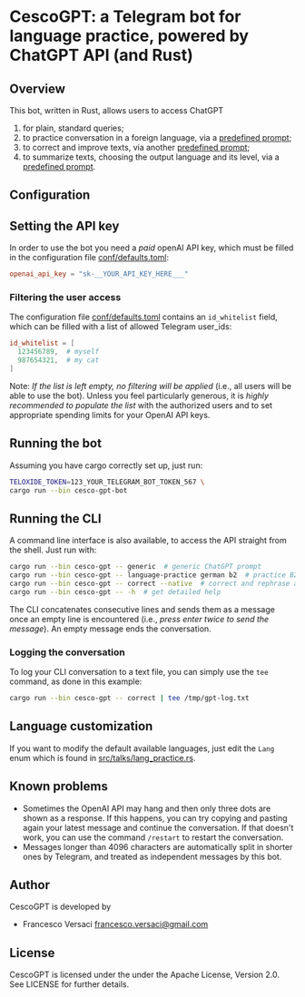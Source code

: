 # CescoGPT: a Telegram bot for language practice, powered by ChatGPT API (and Rust)

## Overview

This bot, written in Rust, allows users to access ChatGPT
1. for plain, standard queries;
2. to practice conversation in a foreign language, via a [predefined
prompt](src/talks/lang_practice.rs#L51);
3. to correct and improve texts, via another [predefined
prompt](src/talks/correct.rs#L21);
4. to summarize texts, choosing the output language and its level, via
a [predefined prompt](src/talks/summarize.rs#L26).

## Configuration

##  Setting the API key

In order to use the bot you need a *paid* openAI API key, which must be
filled in the configuration file [conf/defaults.toml](conf/defaults.toml):
```toml
openai_api_key = "sk-__YOUR_API_KEY_HERE___"
```

### Filtering the user access

The configuration file [conf/defaults.toml](conf/defaults.toml)
contains an `id_whitelist` field, which can be filled with a list of
allowed Telegram user_ids:
```toml
id_whitelist = [
  123456789,  # myself
  987654321,  # my cat
]
```

Note: *If the list is left empty, no filtering will be applied* (i.e.,
all users will be able to use the bot). Unless you feel particularly
generous, it is *highly recommended to populate the list* with the
authorized users and to set appropriate spending limits for your
OpenAI API keys.

## Running the bot

Assuming you have cargo correctly set up, just run:
```bash
TELOXIDE_TOKEN=123_YOUR_TELEGRAM_BOT_TOKEN_567 \
cargo run --bin cesco-gpt-bot
```

## Running the CLI

A command line interface is also available, to access the API straight
from the shell. Just run with:
```bash
cargo run --bin cesco-gpt -- generic  # generic ChatGPT prompt
cargo run --bin cesco-gpt -- language-practice german b2  # practice B2 German
cargo run --bin cesco-gpt -- correct --native  # correct and rephrase as a native speaker
cargo run --bin cesco-gpt -- -h  # get detailed help
```
The CLI concatenates consecutive lines and sends them as a message
once an empty line is encountered (i.e., *press enter twice to send
the message*). An empty message ends the conversation.

### Logging the conversation

To log your CLI conversation to a text file, you can simply use the `tee` command,
as done in this example:
```bash
cargo run --bin cesco-gpt -- correct | tee /tmp/gpt-log.txt
```

## Language customization

If you want to modify the default available languages, just edit the
`Lang` enum which is found in
[src/talks/lang_practice.rs](src/talks/lang_practice.rs).

## Known problems

- Sometimes the OpenAI API may hang and then only three dots are shown
  as a response. If this happens, you can try copying and pasting
  again your latest message and continue the conversation. If that
  doesn't work, you can use the command `/restart` to restart the
  conversation.
- Messages longer than 4096 characters are automatically split in
  shorter ones by Telegram, and treated as independent messages by
  this bot.

## Author

CescoGPT is developed by
  * Francesco Versaci <francesco.versaci@gmail.com>

## License

CescoGPT is licensed under the under the Apache License, Version
2.0. See LICENSE for further details.
